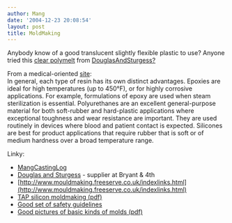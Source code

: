 ```yaml
---
author: Mang
date: '2004-12-23 20:08:54'
layout: post
title: MoldMaking
---
```


Anybody know of a good translucent slightly flexible plastic to use?  Anyone tried this [clear polymelt](http://www.artstuf.com/DStock.fm$RETRIEVE?SKU=MC-1195&html=display) from [DouglasAndSturgess?](DouglasAndSturgess?.html)

From a medical-oriented [site](http://www.devicelink.com/mddi/archive/96/04/011.html):<br>
In general, each type of resin has its own distinct advantages. Epoxies are ideal for high temperatures (up to 450°F), or for highly corrosive applications. For example, formulations of epoxy are used when steam sterilization is essential. Polyurethanes are an excellent general-purpose material for both soft-rubber and hard-plastic applications where exceptional toughness and wear resistance are important. They are used routinely in devices where blood and patient contact is expected. Silicones are best for product applications that require rubber that is soft or of medium hardness over a broad temperature range.

Linky:

* [MangCastingLog](MangCastingLog.html)
* [Douglas and Sturgess](http://www.artstuf.com) - supplier at Bryant & 4th
* [http://www.mouldmaking.freeserve.co.uk/indexlinks.html](http://www.mouldmaking.freeserve.co.uk/indexlinks.html)
* [TAP silicon moldmaking (pdf)](http://www.tapplastics.com/uploads/pdf/Moldmaking%20Directions.pdf)
* [Good set of safety guidelines](http://www.shape.bc.ca/resources/pdf/castingresinsguideline.pdf)
* [Good pictures of basic kinds of molds (pdf)](http://www.koe-chemie.de/WebSites/KoeChemie/koec-site.nsf/Files/prossiligb/$file/silikone_GB.pdf)
